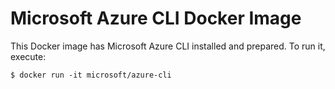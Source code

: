# Microsoft Azure CLI Docker Image 

This Docker image has Microsoft Azure CLI installed and prepared. To run it, execute:

    $ docker run -it microsoft/azure-cli
